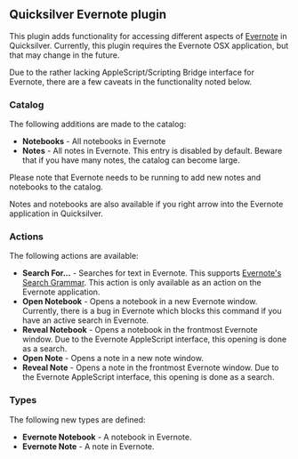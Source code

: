 ## Quicksilver Evernote plugin ##

This plugin adds functionality for accessing different aspects of
[Evernote](https://www.evernote.com/) in Quicksilver. Currently, this plugin
requires the Evernote OSX application, but that may change in the future.

Due to the rather lacking AppleScript/Scripting Bridge interface for Evernote,
there are a few caveats in the functionality noted below.

### Catalog ###

The following additions are made to the catalog:

* **Notebooks** - All notebooks in Evernote
* **Notes** - All notes in Evernote. This entry is disabled by default. Beware
  that if you have many notes, the catalog can become large.

Please note that Evernote needs to be running to add new notes and notebooks to
the catalog.

Notes and notebooks are also available if you right arrow into the Evernote
application in Quicksilver.

### Actions ###

The following actions are available:

* **Search For...** - Searches for text in Evernote. This supports [Evernote's
  Search Grammar](http://dev.evernote.com/documentation/cloud/chapters/search_grammar.php).
    This action is only available as an action on the Evernote application.
* **Open Notebook** - Opens a notebook in a new Evernote window. Currently,
  there is a bug in Evernote which blocks this command if you have an active
  search in Evernote.
* **Reveal Notebook** - Opens a notebook in the frontmost Evernote window. Due
  to the Evernote AppleScript interface, this opening is done as a search.
* **Open Note** - Opens a note in a new note window.
* **Reveal Note** - Opens a note in the frontmost Evernote window. Due to the
  Evernote AppleScript interface, this opening is done as a search.

### Types ###

The following new types are defined:

* **Evernote Notebook** - A notebook in Evernote.
* **Evernote Note** - A note in Evernote.


